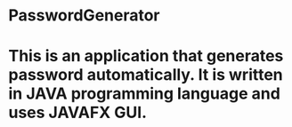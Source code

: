 # PasswordGenerator
# This is an application that generates password automatically. It is written in JAVA programming language and uses JAVAFX GUI. 
